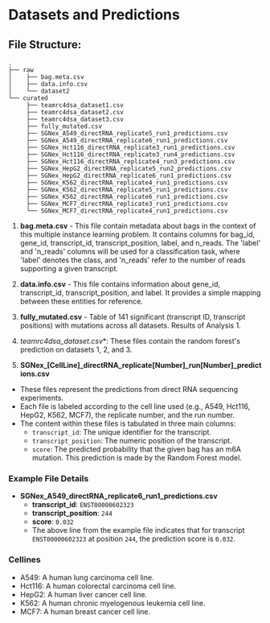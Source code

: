 # Datasets and Predictions

## File Structure:
```
.
├── raw
│    ├── bag.meta.csv
│    ├── data.info.csv
│    └── dataset2
└── curated
     ├── teamrc4dsa_dataset1.csv
     ├── teamrc4dsa_dataset2.csv
     ├── teamrc4dsa_dataset3.csv
     ├── fully_mutated.csv
     ├── SGNex_A549_directRNA_replicate5_run1_predictions.csv
     ├── SGNex_A549_directRNA_replicate6_run1_predictions.csv
     ├── SGNex_Hct116_directRNA_replicate3_run1_predictions.csv
     ├── SGNex_Hct116_directRNA_replicate3_run4_predictions.csv
     ├── SGNex_Hct116_directRNA_replicate4_run3_predictions.csv
     ├── SGNex_HepG2_directRNA_replicate5_run2_predictions.csv
     ├── SGNex_HepG2_directRNA_replicate6_run1_predictions.csv
     ├── SGNex_K562_directRNA_replicate4_run1_predictions.csv
     ├── SGNex_K562_directRNA_replicate5_run1_predictions.csv
     ├── SGNex_K562_directRNA_replicate6_run1_predictions.csv
     ├── SGNex_MCF7_directRNA_replicate3_run1_predictions.csv
     └── SGNex_MCF7_directRNA_replicate4_run1_predictions.csv
```


1. **bag.meta.csv** - This file contain metadata about bags in the context of this multiple instance learning problem. It contains columns for bag_id, gene_id, transcript_id, transcript_position, label, and n_reads. The 'label' and 'n_reads' columns will be used for a classification task, where 'label' denotes the class, and 'n_reads' refer to the number of reads supporting a given transcript.

2. **data.info.csv** - This file contains information about gene_id, transcript_id, transcript_position, and label. It provides a simple mapping between these entities for reference.

3. **fully_mutated.csv** - Table of 141 significant (transcript ID, transcript positions) with mutations across all datasets. Results of Analysis 1.

4. **teamrc4dsa_dataset*.csv**: These files contain the random forest's prediction on datasets 1, 2, and 3.

5. **SGNex_[CellLine]_directRNA_replicate[Number]_run[Number]_predictions.csv**
  - These files represent the predictions from direct RNA sequencing experiments.
  - Each file is labeled according to the cell line used (e.g., A549, Hct116, HepG2, K562, MCF7), the replicate number, and the run number.
  - The content within these files is tabulated in three main columns:
    - `transcript_id`: The unique identifier for the transcript.
    - `transcript_position`: The numeric position of the transcript.
    - `score`: The predicted probability that the given bag has an m6A mutation. This prediction is made by the Random Forest model.

### Example File Details

- **SGNex_A549_directRNA_replicate6_run1_predictions.csv**
  - **transcript_id**: `ENST00000602323`
  - **transcript_position**: `244`
  - **score**: `0.032`
  - The above line from the example file indicates that for transcript `ENST00000602323` at position `244`, the prediction score is `0.032`.

### Cellines
- A549: A human lung carcinoma cell line.
- Hct116: A human colorectal carcinoma cell line.
- HepG2: A human liver cancer cell line.
- K562: A human chronic myelogenous leukemia cell line.
- MCF7: A human breast cancer cell line.

